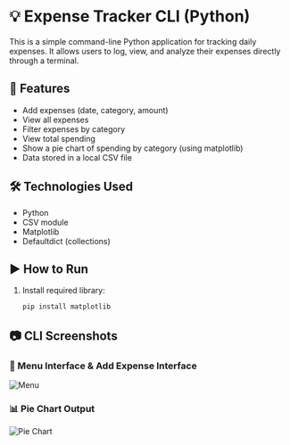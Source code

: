 # 💡 Expense Tracker CLI (Python)

This is a simple command-line Python application for tracking daily expenses. It allows users to log, view, and analyze their expenses directly through a terminal.

## 📌 Features

- Add expenses (date, category, amount)
- View all expenses
- Filter expenses by category
- View total spending
- Show a pie chart of spending by category (using matplotlib)
- Data stored in a local CSV file

## 🛠 Technologies Used

- Python
- CSV module
- Matplotlib
- Defaultdict (collections)

## ▶ How to Run

1. Install required library:
   ```bash
   pip install matplotlib

## 📷 CLI Screenshots

### 📌 Menu Interface & Add Expense Interface
![Menu](cli_screenshot_1.png)


### 📊 Pie Chart Output
![Pie Chart](cli_screenshot_2.png)

